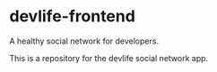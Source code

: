 # devlife-frontend
A healthy social network for developers.


This is a repository for the devlife social network app.
